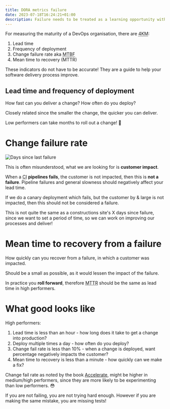 ```yaml
---
title: DORA metrics failure
date: 2023-07-18T16:24:21+01:00
description: Failure needs to be treated as a learning opportunity with the four key metrics
---
```


For measuring the maturity of a DevOps organisation, there are <abbr title="four key metrics">4KM</abbr>:

1. Lead time
2. Frequency of deployment
3. Change failure rate aka <abbr title="mean time between failures">MTBF</abbr>
4. Mean time to recovery (MTTR)

These indicators do not have to be accurate! They are a guide to help your software delivery process improve.

## Lead time and frequency of deployment

How fast can you deliver a change? How often do you deploy?

Closely related since the smaller the change, the quicker you can deliver.

Low performers can take months to roll out a change! 🤦

# Change failure rate

<img src="https://s.natalian.org/2023-07-18/Comparison-between-different-traditional-and-digital-safety-scoreboards.png" alt="Days since last failure">

This is often misunderstood, what we are looking for is **customer impact**.

When a <abbr title="Continuous Integration">CI</abbr> **pipelines fails**, the customer is not impacted, then this is **not a failure**. Pipeline failures and general slowness should negatively affect your lead time.

If we do a canary deployment which fails, but the customer by & large is not impacted, then this should not be considered a failure.

This is not quite the same as a constructions site's X days since failure, since we want to set a period of time, so we can work on improving our processes and deliver!

# Mean time to recovery from a failure

How quickly can you recover from a failure, in which a customer was impacted.

Should be a small as possible, as it would lessen the impact of the failure.

In practice you **roll forward**, therefore <abbr title="mean to to recovery">MTTR</abbr> should be the same as lead time in high performers.

# What good looks like

High performers:

1. Lead time is less than an hour - how long does it take to get a change into production?
2. Deploy multiple times a day - how often do you deploy?
3. Change fail rate is less than 10% - when a change is deployed, want percentage negatively impacts the customer?
4. Mean time to recovery is less than a minute - how quickly can we make a fix?

Change fail rate as noted by the book [Accelerate](https://www.amazon.co.uk/Accelerate-Software-Performing-Technology-Organizations/dp/1942788339), might be higher in medium/high performers, since they are more likely to be experimenting than low performers. 😳

If you are not failing, you are not trying hard enough. However if you are making the same mistake, you are missing tests!

